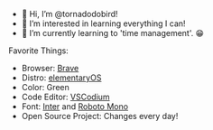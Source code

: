- 👋 Hi, I’m @tornadodobird!
- 👀 I’m interested in learning everything I can!
- 🌱 I’m currently learning to 'time management'. 😁

Favorite Things:

- Browser: [Brave](https:brave.com)
- Distro: [elementaryOS](https://elementary.io)
- Color: Green
- Code Editor: [VSCodium](https://vscodium.com)
- Font: [Inter](https://rsmsm.me/inter) and [Roboto Mono](https://fonts.google.com/specimen/Roboto+Mono)
- Open Source Project: Changes every day!

